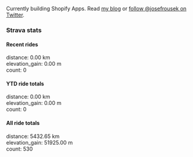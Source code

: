 Currently building Shopify Apps. Read [my blog](https://blog.rousek.name/) or [follow @josefrousek on Twitter](https://twitter.com/josefrousek).

### Strava stats

<!-- strava_stats starts -->
#### Recent rides

distance: 0.00 km  
elevation_gain: 0.00 m  
count: 0


#### YTD ride totals

distance: 0.00 km  
elevation_gain: 0.00 m  
count: 0


#### All ride totals

distance: 5432.65 km  
elevation_gain: 51925.00 m  
count: 530


<!-- strava_stats ends -->